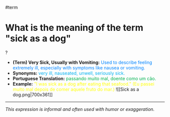 #term

# What is the meaning of the term "sick as a dog"
?
* **(Term) Very Sick, Usually with Vomiting:** <span style="color:rgb(0, 132, 255)">Used to describe feeling extremely ill, especially with symptoms like nausea or vomiting.</span>
* **Synonyms:** <span style="color:rgb(0, 176, 240)">very ill, nauseated, unwell, seriously sick.</span>
* **Portuguese Translation:** <span style="color:rgb(0, 176, 80)">passando muito mal, doente como um cão.</span>
* **Example:** <span style="color:rgb(255, 255, 0)">"I was sick as a dog after eating that seafood." (Eu passei muito mal depois de comer aquele fruto do mar.)</span>
![[Sick as a dog.png|700x361]]
---
*This expression is informal and often used with humor or exaggeration.*
<!--SR:!2025-08-09,39,290-->
